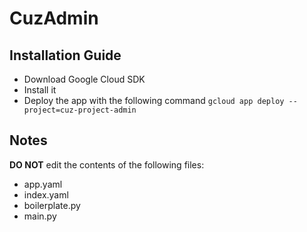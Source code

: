 # CuzAdmin

## Installation Guide

- Download Google Cloud SDK
- Install it
- Deploy the app with the following command `gcloud app deploy --project=cuz-project-admin`

## Notes

**DO NOT** edit the contents of the following files:

- app.yaml
- index.yaml
- boilerplate.py
- main.py
